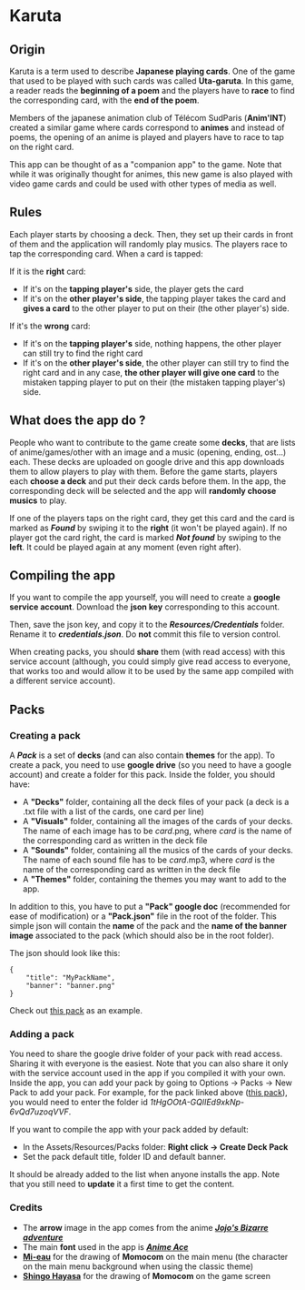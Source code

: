 # Karuta

## Origin

Karuta is a term used to describe **Japanese playing cards**. One of the game that used to be played with such cards was called **Uta-garuta**. In this game, a reader reads the **beginning of a poem** and the players have to **race** to find the corresponding card, with the **end of the poem**.

Members of the japanese animation club of Télécom SudParis (**Anim'INT**) created a similar game where cards correspond to **animes** and instead of poems, the opening of an anime is played and players have to race to tap on the right card.

This app can be thought of as a "companion app" to the game.
Note that while it was originally thought for animes, this new game is also played with video game cards and could be used with other types of media as well.

## Rules

Each player starts by choosing a deck. Then, they set up their cards in front of them and the application will randomly play musics. The players race to tap the corresponding card. When a card is tapped:

If it is the **right** card:
- If it's on the **tapping player's** side, the player gets the card
- If it's on the **other player's side**, the tapping player takes the card and **gives a card** to the other player to put on their (the other player's) side.

If it's the **wrong** card:
- If it's on the **tapping player's** side, nothing happens, the other player can still try to find the right card
- If it's on the **other player's side**, the other player can still try to find the right card and in any case, **the other player will give one card** to the mistaken tapping player to put on their (the mistaken tapping player's) side.

## What does the app do ?

People who want to contribute to the game create some **decks**, that are lists of anime/games/other with an image and a music (opening, ending, ost...) each. These decks are uploaded on google drive and this app downloads them to allow players to play with them.
Before the game starts, players each **choose a deck** and put their deck cards before them. In the app, the corresponding deck will be selected and the app will **randomly choose musics** to play.

If one of the players taps on the right card, they get this card and the card is marked as ***Found*** by swiping it to the **right** (it won't be played again). If no player got the card right, the card is marked ***Not found*** by swiping to the **left**. It could be played again at any moment (even right after).

## Compiling the app

If you want to compile the app yourself, you will need to create a **google service account**. Download the **json key** corresponding to this account.

Then, save the json key, and copy it to the ***Resources/Credentials*** folder. Rename it to ***credentials.json***. Do **not** commit this file to version control.

When creating packs, you should **share** them (with read access) with this service account (although, you could simply give read access to everyone, that works too and would allow it to be used by the same app compiled with a different service account).


## Packs

### Creating a pack

A ***Pack*** is a set of **decks** (and can also contain **themes** for the app). To create a pack, you need to use **google drive** (so you need to have a google account) and create a folder for this pack.
Inside the folder, you should have:
- A **"Decks"** folder, containing all the deck files of your pack (a deck is a .txt file with a list of the cards, one card per line)
- A **"Visuals"** folder, containing all the images of the cards of your decks. The name of each image has to be *card*.png, where *card* is the name of the corresponding card as written in the deck file
- A **"Sounds"** folder, containing all the musics of the cards of your decks. The name of each sound file has to be *card*.mp3, where *card* is the name of the corresponding card as written in the deck file
- A **"Themes"** folder, containing the themes you may want to add to the app.

In addition to this, you have to put a **"Pack" google doc** (recommended for ease of modification) or a **"Pack.json"** file in the root of the folder. This simple json will contain the **name** of the pack and the **name of the banner image** associated to the pack (which should also be in the root folder).

The json should look like this:
```
{
    "title": "MyPackName",
    "banner": "banner.png"
}
```

Check out [this pack](https://drive.google.com/drive/folders/1tHgOOtA-GQlIEd9xkNp-6vQd7uzoqVVF) as an example.


### Adding a pack

You need to share the google drive folder of your pack with read access. Sharing it with everyone is the easiest. Note that you can also share it only with the service account used in the app if you compiled it with your own.
Inside the app, you can add your pack by going to Options -> Packs -> New Pack to add your pack. For example, for the pack linked above ([this pack](https://drive.google.com/drive/folders/1tHgOOtA-GQlIEd9xkNp-6vQd7uzoqVVF)), you would need to enter the folder id *1tHgOOtA-GQlIEd9xkNp-6vQd7uzoqVVF*.

If you want to compile the app with your pack added by default:
- In the Assets/Resources/Packs folder: **Right click -> Create Deck Pack**
- Set the pack default title, folder ID and default banner.

It should be already added to the list when anyone installs the app. Note that you still need to **update** it a first time to get the content.


### Credits

- The **arrow** image in the app comes from the anime [***Jojo's Bizarre adventure***](https://drive.google.com/drive/folders/1tHgOOtA-GQlIEd9xkNp-6vQd7uzoqVVF)
- The main **font** used in the app is [***Anime Ace***](https://www.1001fonts.com/anime-ace-font.html)
- [**Mi-eau**](https://mi-eau.carrd.co/) for the drawing of **Momocom** on the main menu (the character on the main menu background when using the classic theme)
- [**Shingo Hayasa**](https://www.deviantart.com/shingo-hayasa) for the drawing of **Momocom** on the game screen
